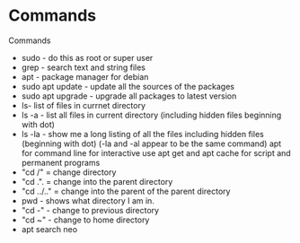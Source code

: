 # Commands
Commands
* sudo - do this as root or super user
* grep - search text and string files
* apt - package manager for debian
* sudo apt update - update all the sources of the packages
* sudo apt upgrade - upgrade all packages to latest version
* ls- list of files in currnet directory
* ls -a  - list all files in current directory (including hidden files beginning with dot)
* ls -la - show me a long listing of all the files including hidden files (beginning with dot)
(-la and -al appear to be the same command)
apt for command line for interactive use
apt get and apt cache for script and permanent programs
* "cd /" = change directory 
* "cd .". = change into the parent directory
* "cd ../.." = change into the parent of the parent directory 
* pwd - shows what directory I am in.
* "cd -" - change to previous directory
* "cd  ~" - change to home directory
* apt search neo 


